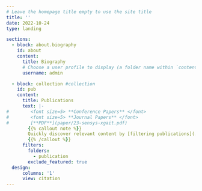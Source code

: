 ```yaml
---
# Leave the homepage title empty to use the site title
title: ''
date: 2022-10-24
type: landing

sections:
  - block: about.biography
    id: about
    content:
      title: Biography
      # Choose a user profile to display (a folder name within `content/authors/`)
      username: admin

  - block: collection #collection
    id: pub
    content:
      title: Publications
      text: |-
#        <font size=5> **Conference Papers** </font>
#        <font size=5> **Journal Papers** </font>
#        [**PDF**](paper/23-sensys-xgait.pdf)
        {{% callout note %}}
        Quickly discover relevant content by [filtering publications](./publication/).
        {{% /callout %}}
      filters:
        folders:
          - publication
        exclude_featured: true   
  design:
      columns: '1'
      view: citation
---
```

